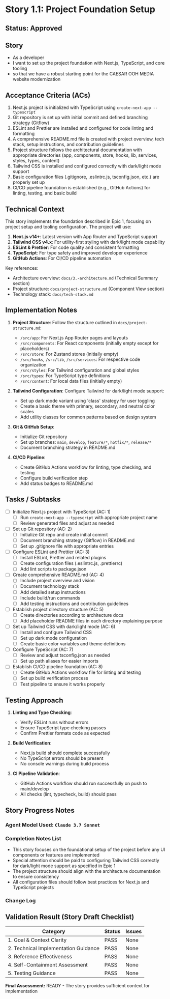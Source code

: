 # Story 1.1: Project Foundation Setup

## Status: Approved

## Story

- As a developer
- I want to set up the project foundation with Next.js, TypeScript, and core tooling
- so that we have a robust starting point for the CAESAR OOH MEDIA website modernization

## Acceptance Criteria (ACs)

1. Next.js project is initialized with TypeScript using `create-next-app --typescript`
2. Git repository is set up with initial commit and defined branching strategy (Gitflow)
3. ESLint and Prettier are installed and configured for code linting and formatting
4. A comprehensive README.md file is created with project overview, tech stack, setup instructions, and contribution guidelines
5. Project structure follows the architectural documentation with appropriate directories (app, components, store, hooks, lib, services, styles, types, content)
6. Tailwind CSS is installed and configured correctly with dark/light mode support
7. Basic configuration files (.gitignore, .eslintrc.js, tsconfig.json, etc.) are properly set up
8. CI/CD pipeline foundation is established (e.g., GitHub Actions) for linting, testing, and basic build

## Technical Context

This story implements the foundation described in Epic 1, focusing on project setup and tooling configuration. The project will use:

1. **Next.js v14+**: Latest version with App Router and TypeScript support
2. **Tailwind CSS v4.x**: For utility-first styling with dark/light mode capability 
3. **ESLint & Prettier**: For code quality and consistent formatting
4. **TypeScript**: For type safety and improved developer experience
5. **GitHub Actions**: For CI/CD pipeline automation

Key references:
- Architecture overview: `docs/3.-architecture.md` (Technical Summary section)
- Project structure: `docs/project-structure.md` (Component View section)
- Technology stack: `docs/tech-stack.md`

## Implementation Notes

1. **Project Structure**: Follow the structure outlined in `docs/project-structure.md`:
   - `/src/app`: For Next.js App Router pages and layouts
   - `/src/components`: For React components (initially empty except for placeholders)
   - `/src/store`: For Zustand stores (initially empty)
   - `/src/hooks`, `/src/lib`, `/src/services`: For respective code organization
   - `/src/styles`: For Tailwind configuration and global styles
   - `/src/types`: For TypeScript type definitions
   - `/src/content`: For local data files (initially empty)

2. **Tailwind Configuration**: Configure Tailwind for dark/light mode support:
   - Set up dark mode variant using 'class' strategy for user toggling
   - Create a basic theme with primary, secondary, and neutral color scales
   - Add utility classes for common patterns based on design system

3. **Git & GitHub Setup**:
   - Initialize Git repository
   - Set up branches: `main`, `develop`, `feature/*`, `hotfix/*`, `release/*`
   - Document branching strategy in README.md

4. **CI/CD Pipeline**:
   - Create GitHub Actions workflow for linting, type checking, and testing
   - Configure build verification step
   - Add status badges to README.md

## Tasks / Subtasks

- [ ] Initialize Next.js project with TypeScript (AC: 1)
  - [ ] Run `create-next-app --typescript` with appropriate project name
  - [ ] Review generated files and adjust as needed
- [ ] Set up Git repository (AC: 2)
  - [ ] Initialize Git repo and create initial commit
  - [ ] Document branching strategy (Gitflow) in README.md
  - [ ] Set up .gitignore file with appropriate entries
- [ ] Configure ESLint and Prettier (AC: 3)
  - [ ] Install ESLint, Prettier and related plugins
  - [ ] Create configuration files (.eslintrc.js, .prettierrc)
  - [ ] Add lint scripts to package.json
- [ ] Create comprehensive README.md (AC: 4)
  - [ ] Include project overview and vision
  - [ ] Document technology stack
  - [ ] Add detailed setup instructions
  - [ ] Include build/run commands
  - [ ] Add testing instructions and contribution guidelines
- [ ] Establish project directory structure (AC: 5)
  - [ ] Create directories according to architecture docs
  - [ ] Add placeholder README files in each directory explaining purpose
- [ ] Set up Tailwind CSS with dark/light mode (AC: 6)
  - [ ] Install and configure Tailwind CSS
  - [ ] Set up dark mode configuration
  - [ ] Create basic color variables and theme definitions
- [ ] Configure TypeScript (AC: 7)
  - [ ] Review and adjust tsconfig.json as needed
  - [ ] Set up path aliases for easier imports
- [ ] Establish CI/CD pipeline foundation (AC: 8)
  - [ ] Create GitHub Actions workflow file for linting and testing
  - [ ] Set up build verification process
  - [ ] Test pipeline to ensure it works properly

## Testing Approach

1. **Linting and Type Checking**:
   - Verify ESLint runs without errors
   - Ensure TypeScript type checking passes
   - Confirm Prettier formats code as expected

2. **Build Verification**:
   - Next.js build should complete successfully
   - No TypeScript errors should be present
   - No console warnings during build process

3. **CI Pipeline Validation**:
   - GitHub Actions workflow should run successfully on push to main/develop
   - All checks (lint, typecheck, build) should pass

## Story Progress Notes

### Agent Model Used: `Claude 3.7 Sonnet`

### Completion Notes List
- This story focuses on the foundational setup of the project before any UI components or features are implemented
- Special attention should be paid to configuring Tailwind CSS correctly for dark/light mode support as specified in Epic 1
- The project structure should align with the architecture documentation to ensure consistency
- All configuration files should follow best practices for Next.js and TypeScript projects

### Change Log

## Validation Result (Story Draft Checklist)

| Category                             | Status | Issues |
| ------------------------------------ | ------ | ------ |
| 1. Goal & Context Clarity            | PASS   | None   |
| 2. Technical Implementation Guidance | PASS   | None   |
| 3. Reference Effectiveness           | PASS   | None   |
| 4. Self-Containment Assessment       | PASS   | None   |
| 5. Testing Guidance                  | PASS   | None   |

**Final Assessment:** READY - The story provides sufficient context for implementation 